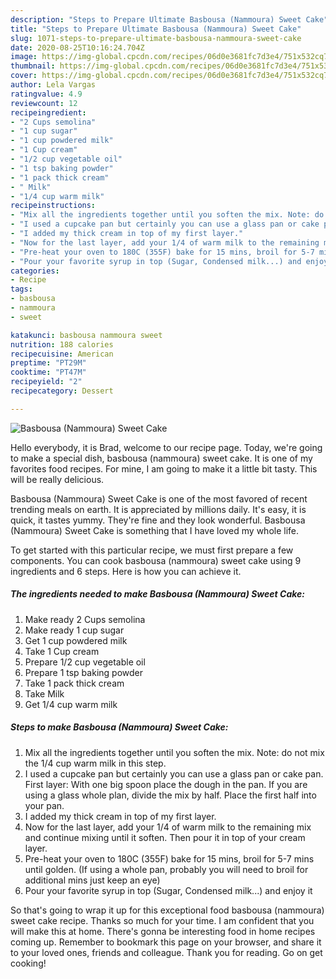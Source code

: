 ```yaml
---
description: "Steps to Prepare Ultimate Basbousa (Nammoura) Sweet Cake"
title: "Steps to Prepare Ultimate Basbousa (Nammoura) Sweet Cake"
slug: 1071-steps-to-prepare-ultimate-basbousa-nammoura-sweet-cake
date: 2020-08-25T10:16:24.704Z
image: https://img-global.cpcdn.com/recipes/06d0e3681fc7d3e4/751x532cq70/basbousa-nammoura-sweet-cake-recipe-main-photo.jpg
thumbnail: https://img-global.cpcdn.com/recipes/06d0e3681fc7d3e4/751x532cq70/basbousa-nammoura-sweet-cake-recipe-main-photo.jpg
cover: https://img-global.cpcdn.com/recipes/06d0e3681fc7d3e4/751x532cq70/basbousa-nammoura-sweet-cake-recipe-main-photo.jpg
author: Lela Vargas
ratingvalue: 4.9
reviewcount: 12
recipeingredient:
- "2 Cups semolina"
- "1 cup sugar"
- "1 cup powdered milk"
- "1 Cup cream"
- "1/2 cup vegetable oil"
- "1 tsp baking powder"
- "1 pack thick cream"
- " Milk"
- "1/4 cup warm milk"
recipeinstructions:
- "Mix all the ingredients together until you soften the mix. Note: do not mix the 1/4 cup warm milk in this step."
- "I used a cupcake pan but certainly you can use a glass pan or cake pan. First layer: With one big spoon place the dough in the pan. If you are using a glass whole plan, divide the mix by half. Place the first half into your pan."
- "I added my thick cream in top of my first layer."
- "Now for the last layer, add your 1/4 of warm milk to the remaining mix and continue mixing until it soften. Then pour it in top of your cream layer."
- "Pre-heat your oven to 180C (355F) bake for 15 mins, broil for 5-7 mins until golden. (If using a whole pan, probably you will need to broil for additional mins just keep an eye)"
- "Pour your favorite syrup in top (Sugar, Condensed milk...) and enjoy it"
categories:
- Recipe
tags:
- basbousa
- nammoura
- sweet

katakunci: basbousa nammoura sweet 
nutrition: 188 calories
recipecuisine: American
preptime: "PT29M"
cooktime: "PT47M"
recipeyield: "2"
recipecategory: Dessert

---
```



![Basbousa (Nammoura) Sweet Cake](https://img-global.cpcdn.com/recipes/06d0e3681fc7d3e4/751x532cq70/basbousa-nammoura-sweet-cake-recipe-main-photo.jpg)

Hello everybody, it is Brad, welcome to our recipe page. Today, we're going to make a special dish, basbousa (nammoura) sweet cake. It is one of my favorites food recipes. For mine, I am going to make it a little bit tasty. This will be really delicious.

Basbousa (Nammoura) Sweet Cake is one of the most favored of recent trending meals on earth. It is appreciated by millions daily. It's easy, it is quick, it tastes yummy. They're fine and they look wonderful. Basbousa (Nammoura) Sweet Cake is something that I have loved my whole life.




To get started with this particular recipe, we must first prepare a few components. You can cook basbousa (nammoura) sweet cake using 9 ingredients and 6 steps. Here is how you can achieve it.

<!--inarticleads1-->

##### The ingredients needed to make Basbousa (Nammoura) Sweet Cake:

1. Make ready 2 Cups semolina
1. Make ready 1 cup sugar
1. Get 1 cup powdered milk
1. Take 1 Cup cream
1. Prepare 1/2 cup vegetable oil
1. Prepare 1 tsp baking powder
1. Take 1 pack thick cream
1. Take  Milk
1. Get 1/4 cup warm milk




<!--inarticleads2-->

##### Steps to make Basbousa (Nammoura) Sweet Cake:

1. Mix all the ingredients together until you soften the mix. Note: do not mix the 1/4 cup warm milk in this step.
1. I used a cupcake pan but certainly you can use a glass pan or cake pan. First layer: With one big spoon place the dough in the pan. If you are using a glass whole plan, divide the mix by half. Place the first half into your pan.
1. I added my thick cream in top of my first layer.
1. Now for the last layer, add your 1/4 of warm milk to the remaining mix and continue mixing until it soften. Then pour it in top of your cream layer.
1. Pre-heat your oven to 180C (355F) bake for 15 mins, broil for 5-7 mins until golden. (If using a whole pan, probably you will need to broil for additional mins just keep an eye)
1. Pour your favorite syrup in top (Sugar, Condensed milk...) and enjoy it




So that's going to wrap it up for this exceptional food basbousa (nammoura) sweet cake recipe. Thanks so much for your time. I am confident that you will make this at home. There's gonna be interesting food in home recipes coming up. Remember to bookmark this page on your browser, and share it to your loved ones, friends and colleague. Thank you for reading. Go on get cooking!
